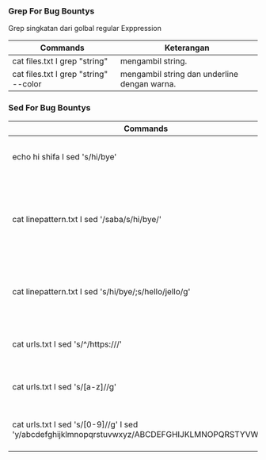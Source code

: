 ### Grep For Bug Bountys
Grep singkatan dari golbal regular Exppression

Commands | Keterangan
---------|-----------
cat files.txt I grep "string"  | mengambil string.
cat files.txt I grep "string" --color  | mengambil string dan underline dengan warna.


### Sed For Bug Bountys

Commands | Keterangan
---------|-----------
echo hi shifa I sed 's/hi/bye'  | mengganti kata hi menjadi bye ; s = awal..
cat linepattern.txt I sed '/saba/s/hi/bye/'  | Mengganti fil yang memiliki awalan hi menjadi bye dan semua yang mengandung kalimat saba. 
cat linepattern.txt I sed 's/hi/bye/;s/hello/jello/g'  | string hi diubah menjadi bye dan string hello dibuah menjadi jello.
cat urls.txt I sed 's/^/https:\/\//'  | Menambahkan https:// dibelakang nama url.
cat urls.txt I sed 's/[a-z]//g' | Menghapus konten yang mengandung string a-z.    
cat urls.txt I sed 's/[0-9]//g' I sed 'y/abcdefghijklmnopqrstuvwxyz/ABCDEFGHIJKLMNOPQRSTYVWXYZ/'  | mengubah huruf abjad biasa menjadi huruf KAPITAL
